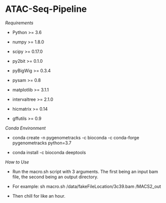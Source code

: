 # ATAC-Seq-Pipeline


*Requirements*

  - Python >= 3.6
  
  - numpy >= 1.8.0
  
  - scipy >= 0.17.0
  
  - py2bit >= 0.1.0
  
  - pyBigWig >= 0.3.4
  
  - pysam >= 0.8
  
  - matplotlib >= 3.1.1
  
  - intervaltree >= 2.1.0
  
  - hicmatrix >= 0.14
  
  - gffutils >= 0.9


*Conda Environment*

  - conda create -n pygenometracks -c bioconda -c conda-forge pygenometracks python=3.7
  
  - conda install -c bioconda deeptools
  
  
*How to Use*

  - Run the macro.sh script with 3 arguments. The first being an input bam file, the second being an output directory.
  
  - For example:
    sh macro.sh /data/fakeFileLocation/3c39.bam /MACS2_out
  
  
  
  - Then chill for like an hour.
